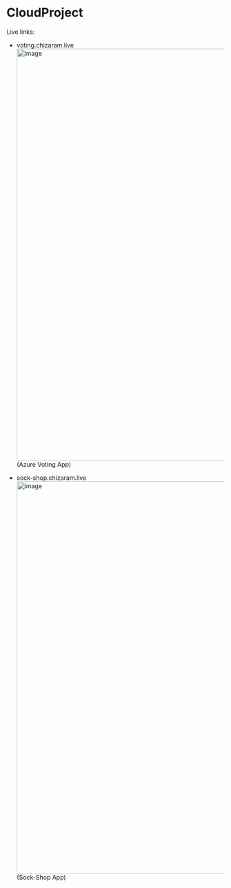 # CloudProject
Live links:

* voting.chizaram.live <img width="956" alt="image" src="https://user-images.githubusercontent.com/100358590/227188836-80469862-3e29-4fb0-95eb-3b1320440e72.png">
  (Azure Voting App)

* sock-shop.chizaram.live <img width="910" alt="image" src="https://user-images.githubusercontent.com/100358590/227339947-57794b7f-64ad-4b69-8b67-5ba7014f1993.png">  
  (Sock-Shop App)

 
